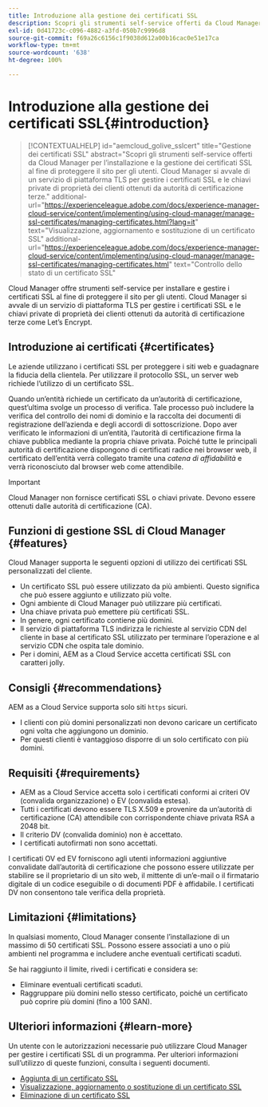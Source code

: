 ```yaml
---
title: Introduzione alla gestione dei certificati SSL
description: Scopri gli strumenti self-service offerti da Cloud Manager per l’installazione dei certificati SSL.
exl-id: 0d41723c-c096-4882-a3fd-050b7c9996d8
source-git-commit: f69a26c6156c1f9038d612a00b16cac0e51e17ca
workflow-type: tm+mt
source-wordcount: '638'
ht-degree: 100%

---
```



# Introduzione alla gestione dei certificati SSL{#introduction}

>[!CONTEXTUALHELP]
>id="aemcloud_golive_sslcert"
>title="Gestione dei certificati SSL"
>abstract="Scopri gli strumenti self-service offerti da Cloud Manager per l’installazione e la gestione dei certificati SSL al fine di proteggere il sito per gli utenti. Cloud Manager si avvale di un servizio di piattaforma TLS per gestire i certificati SSL e le chiavi private di proprietà dei clienti ottenuti da autorità di certificazione terze."
>additional-url="https://experienceleague.adobe.com/docs/experience-manager-cloud-service/content/implementing/using-cloud-manager/manage-ssl-certificates/managing-certificates.html?lang=it" text="Visualizzazione, aggiornamento e sostituzione di un certificato SSL"
>additional-url="https://experienceleague.adobe.com/docs/experience-manager-cloud-service/content/implementing/using-cloud-manager/manage-ssl-certificates/managing-certificates.html" text="Controllo dello stato di un certificato SSL"

Cloud Manager offre strumenti self-service per installare e gestire i certificati SSL al fine di proteggere il sito per gli utenti. Cloud Manager si avvale di un servizio di piattaforma TLS per gestire i certificati SSL e le chiavi private di proprietà dei clienti ottenuti da autorità di certificazione terze come Let’s Encrypt.

## Introduzione ai certificati {#certificates}

Le aziende utilizzano i certificati SSL per proteggere i siti web e guadagnare la fiducia della clientela. Per utilizzare il protocollo SSL, un server web richiede l’utilizzo di un certificato SSL.

Quando un’entità richiede un certificato da un’autorità di certificazione, quest’ultima svolge un processo di verifica. Tale processo può includere la verifica del controllo dei nomi di dominio e la raccolta dei documenti di registrazione dell’azienda e degli accordi di sottoscrizione. Dopo aver verificato le informazioni di un’entità, l’autorità di certificazione firma la chiave pubblica mediante la propria chiave privata. Poiché tutte le principali autorità di certificazione dispongono di certificati radice nei browser web, il certificato dell’entità verrà collegato tramite una *catena di affidabilità* e verrà riconosciuto dal browser web come attendibile.

>[!IMPORTANT]
>
>Cloud Manager non fornisce certificati SSL o chiavi private. Devono essere ottenuti dalle autorità di certificazione (CA).

## Funzioni di gestione SSL di Cloud Manager {#features}

Cloud Manager supporta le seguenti opzioni di utilizzo dei certificati SSL personalizzati del cliente.

* Un certificato SSL può essere utilizzato da più ambienti. Questo significa che può essere aggiunto e utilizzato più volte.
* Ogni ambiente di Cloud Manager può utilizzare più certificati.
* Una chiave privata può emettere più certificati SSL.
* In genere, ogni certificato contiene più domini.
* Il servizio di piattaforma TLS indirizza le richieste al servizio CDN del cliente in base al certificato SSL utilizzato per terminare l’operazione e al servizio CDN che ospita tale dominio.
* Per i domini, AEM as a Cloud Service accetta certificati SSL con caratteri jolly.

## Consigli {#recommendations}

AEM as a Cloud Service supporta solo siti `https` sicuri.

* I clienti con più domini personalizzati non devono caricare un certificato ogni volta che aggiungono un dominio.
* Per questi clienti è vantaggioso disporre di un solo certificato con più domini.

## Requisiti {#requirements}

* AEM as a Cloud Service accetta solo i certificati conformi ai criteri OV (convalida organizzazione) o EV (convalida estesa).
* Tutti i certificati devono essere TLS X.509 e provenire da un’autorità di certificazione (CA) attendibile con corrispondente chiave privata RSA a 2048 bit.
* Il criterio DV (convalida dominio) non è accettato.
* I certificati autofirmati non sono accettati.

I certificati OV ed EV forniscono agli utenti informazioni aggiuntive convalidate dall’autorità di certificazione che possono essere utilizzate per stabilire se il proprietario di un sito web, il mittente di un’e-mail o il firmatario digitale di un codice eseguibile o di documenti PDF è affidabile. I certificati DV non consentono tale verifica della proprietà.

## Limitazioni {#limitations}

In qualsiasi momento, Cloud Manager consente l’installazione di un massimo di 50 certificati SSL. Possono essere associati a uno o più ambienti nel programma e includere anche eventuali certificati scaduti.

Se hai raggiunto il limite, rivedi i certificati e considera se:

* Eliminare eventuali certificati scaduti.
* Raggruppare più domini nello stesso certificato, poiché un certificato può coprire più domini (fino a 100 SAN).

## Ulteriori informazioni {#learn-more}

Un utente con le autorizzazioni necessarie può utilizzare Cloud Manager per gestire i certificati SSL di un programma. Per ulteriori informazioni sull’utilizzo di queste funzioni, consulta i seguenti documenti.

* [Aggiunta di un certificato SSL](/help/implementing/cloud-manager/managing-ssl-certifications/add-ssl-certificate.md)
* [Visualizzazione, aggiornamento o sostituzione di un certificato SSL](/help/implementing/cloud-manager/managing-ssl-certifications/managing-certificates.md)
* [Eliminazione di un certificato SSL](/help/implementing/cloud-manager/managing-ssl-certifications/managing-certificates.md)
